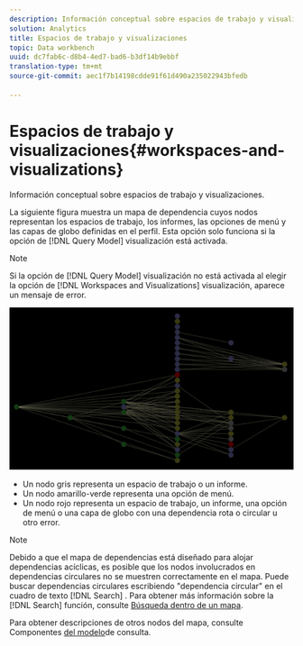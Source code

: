 ```yaml
---
description: Información conceptual sobre espacios de trabajo y visualizaciones.
solution: Analytics
title: Espacios de trabajo y visualizaciones
topic: Data workbench
uuid: dc7fab6c-d8b4-4ed7-bad6-b3df14b9ebbf
translation-type: tm+mt
source-git-commit: aec1f7b14198cdde91f61d490a235022943bfedb

---
```



# Espacios de trabajo y visualizaciones{#workspaces-and-visualizations}

Información conceptual sobre espacios de trabajo y visualizaciones.

La siguiente figura muestra un mapa de dependencia cuyos nodos representan los espacios de trabajo, los informes, las opciones de menú y las capas de globo definidas en el perfil. Esta opción solo funciona si la opción de [!DNL Query Model] visualización está activada.

>[!NOTE]
>
>Si la opción de [!DNL Query Model] visualización no está activada al elegir la opción de [!DNL Workspaces and Visualizations] visualización, aparece un mensaje de error.

![](assets/vis_DependencyMap_QueryModelandWorkspaces.png)

* Un nodo gris representa un espacio de trabajo o un informe.
* Un nodo amarillo-verde representa una opción de menú.
* Un nodo rojo representa un espacio de trabajo, un informe, una opción de menú o una capa de globo con una dependencia rota o circular u otro error.

>[!NOTE]
>
>Debido a que el mapa de dependencias está diseñado para alojar dependencias acíclicas, es posible que los nodos involucrados en dependencias circulares no se muestren correctamente en el mapa. Puede buscar dependencias circulares escribiendo &quot;dependencia circular&quot; en el cuadro de texto [!DNL Search] . Para obtener más información sobre la [!DNL Search] función, consulte [Búsqueda dentro de un mapa](../../../../../home/c-get-started/c-admin-intrf/c-dataset-mgrs/c-dep-maps/t-srch-map.md#task-a1e7065a538d46c78a7d28676d880dfb).

Para obtener descripciones de otros nodos del mapa, consulte Componentes [del modelo](../../../../../home/c-get-started/c-admin-intrf/c-dataset-mgrs/c-dep-maps/c-qry-mod-comp.md#concept-32c6dadd32f74179b026c7e96d47710f)de consulta.
